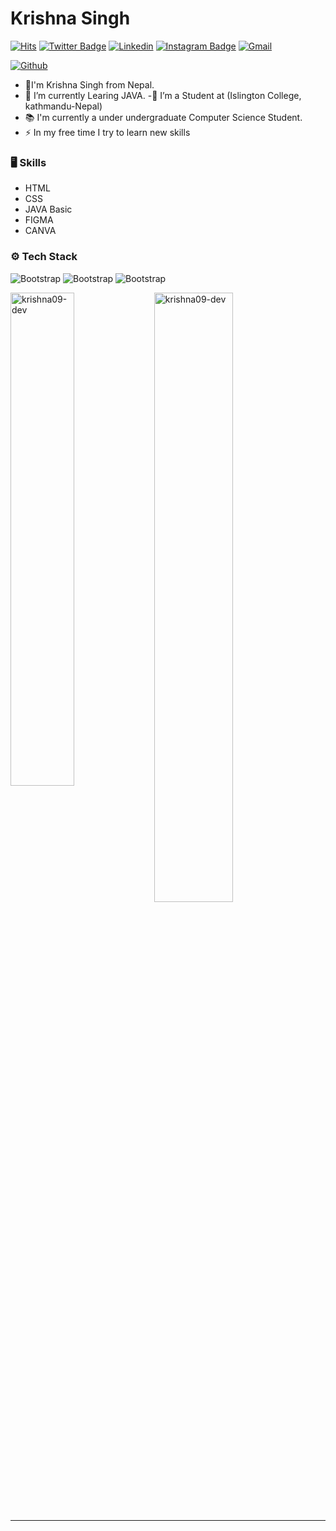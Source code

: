 # Krishna Singh

[![Hits](https://hits.seeyoufarm.com/api/count/incr/badge.svg?url=https%3A%2F%2Fgithub.com%2Fkrishna09-dev%2Fkrishna09-dev&count_bg=%2379C83D&title_bg=%23555555&icon=&icon_color=%23E7E7E7&title=Profile+Views&edge_flat=false)](https://hits.seeyoufarm.com)
[![Twitter Badge](https://img.shields.io/badge/-Twitter-1da1f2?labelColor=1da1f2&logo=twitter&logoColor=white&link=https://twitter.com/@kris_hna01)](https://twitter.com/@kris_hna01)
[![Linkedin](https://img.shields.io/badge/-LinkedIn-blue?style=flat&logo=Linkedin&logoColor=white)](https://www.linkedin.com/in/www.linkedin.com/in/krishnasingh09/)
[![Instagram Badge](https://img.shields.io/badge/-Instagram-purple?logo=instagram&logoColor=white&link=https://instagram.com/https://www.instagram.com/_kris_hna01//)](https://www.instagram.com/https://www.instagram.com/_kris_hna01/)
[![Gmail](https://img.shields.io/badge/-Gmail-c14438?style=flat&logo=Gmail&logoColor=white)](mailto:officialkrishna09@gmail.com)

[![Github](https://img.shields.io/github/followers/krishna09-dev?label=Follow&style=social)](https://github.com/krishna09-dev)

- 👋I'm Krishna Singh from Nepal.
- 🤔 I’m currently Learing JAVA.
-🔭 I’m a Student at (Islington College, kathmandu-Nepal)
- 📚 I'm currently a under undergraduate Computer Science Student.
- ⚡ In my free time I try to learn new skills


### 🖥 Skills

- HTML
- CSS
- JAVA Basic
- FIGMA
- CANVA
### ⚙️ Tech Stack

![Bootstrap](https://img.shields.io/badge/-HTML-05122A?style=flat-square&logo=HTML&color=353535) ![Bootstrap](https://img.shields.io/badge/-CSS-05122A?style=flat-square&logo=CSS&color=353535) ![Bootstrap](https://img.shields.io/badge/-JAVA-05122A?style=flat-square&logo=JAVA&color=353535)

<div>
  <img width="45%" align="left" src="https://github-readme-stats.vercel.app/api/top-langs?username=krishna09-dev&show_icons=true&locale=en&layout=compact" alt="krishna09-dev" />
  <img width="50%"  src="https://github-readme-streak-stats.herokuapp.com/?user=krishna09-dev&" alt="krishna09-dev" />
</div>


---
